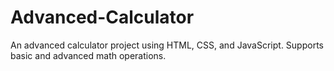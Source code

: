 # Advanced-Calculator
An advanced calculator project using HTML, CSS, and JavaScript. Supports basic and advanced math operations.

